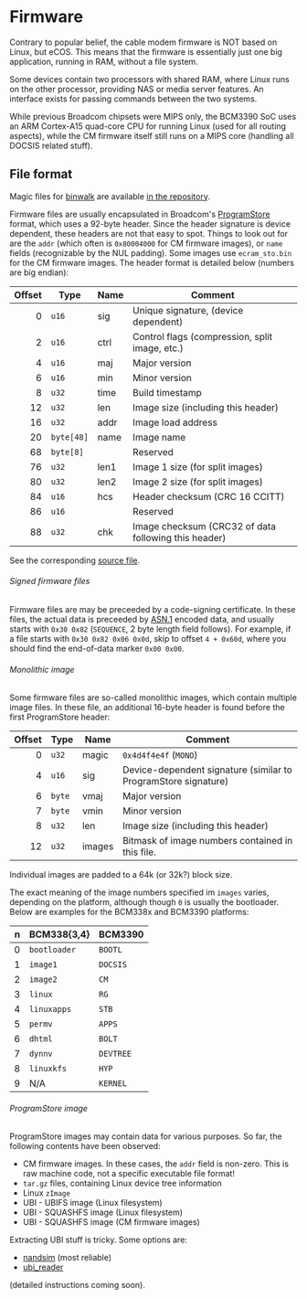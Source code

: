 Firmware
========

Contrary to popular belief, the cable modem firmware is NOT based on Linux, but eCOS. This means that the
firmware is essentially just one big application, running in RAM, without a file system.

Some devices contain two processors with shared RAM, where Linux runs on the other processor, providing
NAS or media server features. An interface exists for passing commands between the two systems.

While previous Broadcom chipsets were MIPS only, the BCM3390 SoC uses an ARM Cortex-A15 quad-core
CPU for running Linux (used for all routing aspects), while the CM firmware itself still runs on a
MIPS core (handling all DOCSIS related stuff).

## File format

Magic files for [binwalk](https://github.com/OSPG/binwalk) are available
[in the repository](https://github.com/jclehner/bcm2-utils/tree/master/misc).

Firmware files are usually encapsulated in Broadcom's [ProgramStore](https://github.com/Broadcom/aeolus/tree/master/ProgramStore) format,
which uses a 92-byte header. Since
the header signature is device dependent, these headers are not that easy
to spot. Things to look out for are the `addr` (which often
is `0x80004000` for CM firmware images), or `name` fields (recognizable
by the NUL padding). Some images use `ecram_sto.bin` for the CM firmware
images. The header format is detailed below (numbers are big endian):

| Offset | Type     | Name | Comment                                     |
|-------:|----------|------|---------------------------------------------|
| 0      | `u16`    | sig  | Unique signature, (device dependent)        |
| 2      | `u16`    | ctrl | Control flags (compression, split image, etc.)|
| 4      | `u16`    | maj  | Major version |
| 6      | `u16`    | min  | Minor version |
| 8      | `u32`    | time | Build timestamp |
| 12     | `u32`    | len  | Image size (including this header) |
| 16     | `u32`    | addr | Image load address |
| 20     |`byte[48]`| name | Image name |
| 68     |`byte[8] `|      | Reserved |
| 76     | `u32`    | len1 | Image 1 size (for split images) |
| 80     | `u32`    | len2 | Image 2 size (for split images) |
| 84     | `u16`    | hcs  | Header checksum (CRC 16 CCITT)  |
| 86     | `u16`    |      | Reserved |
| 88     | `u32`    | chk  | Image checksum (CRC32 of data following this header) |

See the corresponding [source file](https://github.com/Broadcom/aeolus/blob/master/ProgramStore/ProgramStore.h).


###### Signed firmware files

Firmware files are may be preceeded by a code-signing certificate. In these files,
the actual data is preceeded by [ASN.1](https://en.wikipedia.org/wiki/Abstract_Syntax_Notation_One) encoded data,
and usually starts with `0x30 0x82` (`SEQUENCE`, 2 byte length field follows). For example, if a file starts
with `0x30 0x82 0x06 0x0d`, skip to offset `4 + 0x60d`, where you should find the end-of-data marker `0x00 0x00`.

###### Monolithic image

Some firmware files are so-called monolithic images, which contain multiple image files. In these file, an additional
16-byte header is found before the first ProgramStore header:

| Offset | Type       | Name  | Comment                                     |
|-------:|------------|-------|---------------------------------------------|
| 0      | `u32`      | magic | `0x4d4f4e4f` (`MONO`)                       |
| 4      | `u16`      | sig   | Device-dependent signature (similar to ProgramStore signature) |
| 6      | `byte`     | vmaj  | Major version                               |
| 7      | `byte`     | vmin  | Minor version
| 8      | `u32`      | len   | Image size (including this header)          |
| 12     | `u32`      | images| Bitmask of image numbers contained in this file. |

Individual images are padded to a 64k (or 32k?) block size.

The exact meaning of the image numbers specified im `images` varies, depending
on the platform, although though `0` is usually the bootloader. Below are
examples for the BCM338x and BCM3390 platforms:

| n      | BCM338{3,4}   | BCM3390   |
|-------:|---------------|-----------|
| 0      | `bootloader`  | `BOOTL`   |
| 1      | `image1`      | `DOCSIS`  |
| 2      | `image2`      | `CM`      |
| 3      | `linux`       | `RG`      |
| 4      | `linuxapps`   | `STB`     |
| 5      | `permv`       | `APPS`    |
| 6      | `dhtml`       | `BOLT`    |
| 7      | `dynnv`       | `DEVTREE` |
| 8      | `linuxkfs`    | `HYP`     |
| 9      | N/A           | `KERNEL`  |

###### ProgramStore image

ProgramStore images may contain data for various purposes. So far,
the following contents have been observed:

* CM firmware images. In these cases, the `addr` field is non-zero. This is
  raw machine code, not a specific executable file format!
* `tar.gz` files, containing Linux device tree information
* Linux `zImage`
* UBI - UBIFS image (Linux filesystem)
* UBI - SQUASHFS image (Linux filesystem)
* UBI - SQUASHFS image (CM firmware images)

Extracting UBI stuff is tricky. Some options are:

* [nandsim](http://www.linux-mtd.infradead.org/faq/nand.html) (most reliable)
* [ubi_reader](https://github.com/jrspruitt/ubi_reader/blob/master/README.md)

(detailed instructions coming soon).
